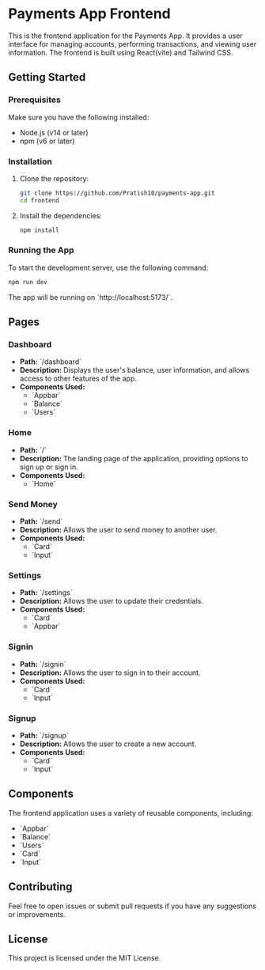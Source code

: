 # Payments App Frontend

This is the frontend application for the Payments App. It provides a user interface for managing accounts, performing transactions, and viewing user information. The frontend is built using React(vite) and Tailwind CSS.

## Getting Started

### Prerequisites

Make sure you have the following installed:

- Node.js (v14 or later)
- npm (v6 or later)

### Installation

1. Clone the repository:

   ```bash
   git clone https://github.com/Pratish10/payments-app.git
   cd frontend
   ```

2. Install the dependencies:

   ```bash
   npm install
   ```


### Running the App

To start the development server, use the following command:

```bash
npm run dev
```

The app will be running on \`http://localhost:5173/`.

## Pages

### Dashboard

- **Path:** \`/dashboard\`
- **Description:** Displays the user's balance, user information, and allows access to other features of the app.
- **Components Used:**
  - \`Appbar\`
  - \`Balance\`
  - \`Users\`

### Home

- **Path:** \`/\`
- **Description:** The landing page of the application, providing options to sign up or sign in.
- **Components Used:**
  - \`Home\`

### Send Money

- **Path:** \`/send\`
- **Description:** Allows the user to send money to another user.
- **Components Used:**
  - \`Card\`
  - \`Input\`

### Settings

- **Path:** \`/settings\`
- **Description:** Allows the user to update their credentials.
- **Components Used:**
  - \`Card\`
  - \`Appbar\`

### Signin

- **Path:** \`/signin\`
- **Description:** Allows the user to sign in to their account.
- **Components Used:**
  - \`Card\`
  - \`Input\`

### Signup

- **Path:** \`/signup\`
- **Description:** Allows the user to create a new account.
- **Components Used:**
  - \`Card\`
  - \`Input\`

## Components

The frontend application uses a variety of reusable components, including:

- \`Appbar\`
- \`Balance\`
- \`Users\`
- \`Card\`
- \`Input\`

## Contributing

Feel free to open issues or submit pull requests if you have any suggestions or improvements.

## License

This project is licensed under the MIT License.